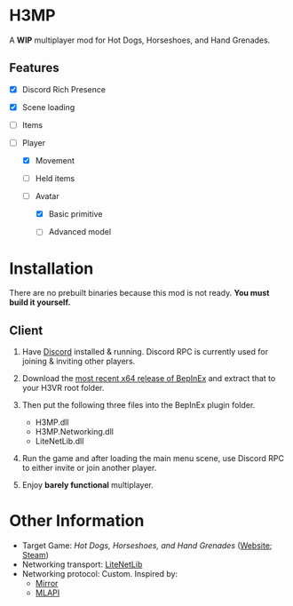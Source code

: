# H3MP
A **WIP** multiplayer mod for Hot Dogs, Horseshoes, and Hand Grenades.

## Features

- [x] Discord Rich Presence

- [x] Scene loading

- [ ] Items

- [ ] Player

  - [X] Movement
  
  - [ ] Held items

  - [ ] Avatar

    - [X] Basic primitive
    
    - [ ] Advanced model
    
# Installation
There are no prebuilt binaries because this mod is not ready. **You must build it yourself.**

## Client
1. Have [Discord](https://discord.com/download) installed & running. Discord RPC is currently used for joining & inviting other players.

2. Download the [most recent x64 release of BepInEx](https://github.com/BepInEx/BepInEx/releases/latest) and extract that to your H3VR root folder.

3. Then put the following three files into the BepInEx plugin folder.
   - H3MP.dll
   - H3MP.Networking.dll
   - LiteNetLib.dll

4. Run the game and after loading the main menu scene, use Discord RPC to either invite or join another player.

5. Enjoy **barely functional** multiplayer.

# Other Information
- Target Game: *Hot Dogs, Horseshoes, and Hand Grenades* ([Website](http://h3vr.com/); [Steam](https://store.steampowered.com/app/450540/Hot_Dogs_Horseshoes__Hand_Grenades/))  
- Networking transport: [LiteNetLib](https://github.com/RevenantX/LiteNetLib)  
- Networking protocol: Custom. Inspired by:  
  - [Mirror](https://github.com/vis2k/Mirror)
  - [MLAPI](https://github.com/MidLevel/MLAPI)
